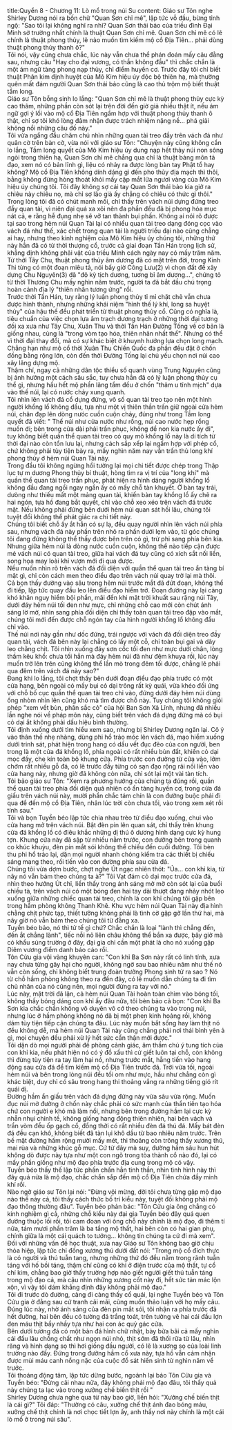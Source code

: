 title:Quyển 8 - Chương 11: Lò mổ trong núi Su
content:
Giáo sư Tôn nghe Shirley Dương nói ra bốn chữ "Quan Sơn chỉ mê", lập tức vỗ đầu, bừng tỉnh ngộ: "Sao tôi lại không nghĩ ra nhỉ? Quan Sơn thái bảo của triều đình Đại Minh sở trường nhất chính là thuật Quan Sơn chỉ mê. Quan Sơn chỉ mê có lẽ chính là thuật phong thủy, lẽ nào muốn tìm kiếm mộ cổ Địa Tiên... phải dùng thuật phong thủy thanh ô?"<br>Tôi nói, vậy cũng chưa chắc, lúc này vẫn chưa thể phán đoán mấy câu đằng sau, nhưng câu "Hay cho đại vương, có thần không đầu" thì chắc chắn là một ám ngữ tàng phong nạp thủy, chỉ điểm huyền cơ. Trước đây tôi chỉ biết thuật Phân kim định huyệt của Mô Kim hiệu úy độc bộ thiên hạ, mà thường quên mất đám người Quan Sơn thái bảo cũng là cao thủ trộm mộ biết thuật tầm long.<br>Giáo sư Tôn bỗng sinh lo lắng: "Quan Sơn chỉ mê là thuật phong thủy cực kỳ cao thâm, những phần còn sót lại trên đời đến giờ giả nhiều thật ít, nếu ám ngữ gợi ý lối vào mộ cổ Địa Tiên ngầm hợp với thuật phong thủy thanh ô thật, chỉ sợ tôi khó lòng đảm nhận được trách nhiệm nặng nề... phá giải không nổi những câu đố này."<br>Tôi vừa ngẩng đầu chăm chú nhìn những quan tài treo đầy trên vách đá như quân cờ trên bàn cờ, vừa nói với giáo sư Tôn: "Chuyện này cũng không cần lo lắng, Tầm long quyết của Mô Kim hiệu úy dung nạp hết thảy núi non sông ngòi trong thiên hạ, Quan Sơn chỉ mê chẳng qua chỉ là thuật bàng môn tả đạo, xem nó có bản lĩnh gì, liệu có nhảy ra được lòng bàn tay Phật tổ hay không? Mộ cổ Địa Tiên không dính dáng gì đến pho thủy địa mạch thì thôi, bằng không đừng hòng thoát khỏi mấy cặp mắt lửa ngươi vàng của Mô Kim hiệu úy chúng tôi. Tôi đây không sợ cái tay Quan Sơn thái bảo kia giở ra chiêu này chiêu nọ, mà chỉ sợ lão già ấy chẳng có chiêu có thức gì thôi."<br>Trong lòng tôi đã có chút manh mối, chỉ thấy trên vách núi dựng đứng treo đầy quan tài, vì niên đại quá xa xôi nên đa phần đều đã bị phong hóa mục nát cả, e rằng hễ đụng nhẹ sẽ vỡ tan thành bụi phấn. Không ai nói rõ được tại sao trong hẻm núi Quan Tài lại có nhiểu quan tài treo dạng đóng cọc vào vách đá như thế, xác chết trong quan tài là người triều đại nào cũng chẳng ai hay, nhưng theo kinh nghiệm của Mô Kim hiệu úy chúng tôi, những thứ này hẳn đã có từ thời thượng cổ, trước cả giai đoạn Tần Hán trong lịch sử, khẳng định không phải vật của triều Minh cách ngày nay có mấy trăm năm.<br>Từ thời Tây Chu, thuật phong thủy âm dương đã có mặt trên đời, trong Kinh Thi từng có một đoạn miêu tả, nói bấy giờ Công Lưu(2) vì chọn đất để xây dựng Chu Nguyên(3) đã "độ kỳ tịch dương, tương bỉ âm dương...", chứng tỏ từ thời Thương Chu mấy nghìn năm trước, người ta đã bắt đầu chú trọng hoàn cảnh địa lý "thiên nhân tương ứng" rồi.<br>Trước thời Tần Hán, tuy rằng lý luận phong thủy tỉ mỉ chặt chẽ vẫn chưa được hình thành, nhưng những khái niệm "hình thế lý khí, long sa huyệt thủy" của hậu thế đều phát triển từ thuật phong thủy cổ. Cũng có nghĩa là, tiêu chuẩn của việc chọn lựa âm trạch dương trạch ở những thời đại tương đối xa xưa như Tây Chu, Xuân Thu và thời Tần Hán Đường Tống về cơ bản là giống nhau, cùng là "trong vòm tạo hóa, thiên nhân nhất thể". Nhưng có thể vì thời đại thay đổi, mà có sự khác biệt ở khuynh hướng lựa chọn long mạch. Chẳng hạn như mộ cổ thời Xuân Thu Chiến Quốc đa phần đều đặt ở chốn đồng bằng rộng lớn, còn đến thời Đường Tống lại chủ yếu chọn nơi núi cao xây lăng dựng mộ.<br>Thậm chí, ngay cả những dân tộc thiểu số quanh vùng Trung Nguyên cũng bị ảnh hưởng một cách sâu sắc, tuy chưa hẳn đã có lý luận phong thủy cụ thể gì, nhưng hẩu hết mộ phần lăng tẩm đều ở chốn "thâm u tĩnh mịch" dựa vào thế núi, lại có nước chảy xung quanh.<br>Tôi nhìn lên vách đá cổ dựng đứng, vô số quan tài treo tạo nên một hình người khổng lổ không đầu, tựa như một vị thiên thần trấn giữ ngoài cửa hẻm núi, chân đạp lên dòng nưóc cuồn cuộn chảy, đúng như trong Tầm long quyết đã viết: " Thế núi như cửa nước như rồng, núi cao nước hẹp rồng muốn đi; bên trong cửa dài phải trấn phục, không để non kia nước ấy đi", tuy không biết quần thể quan tài treo có quy mô khổng lổ này là di tích từ thời đại nào còn tồn lưu lại, nhưng cách sắp xếp lại ngấm hợp với phép cổ, chứ không phải tùy tiện bày ra, mấy nghìn năm nay vẫn trấn thủ long khí phong thủy ở hẻm núi Quan Tài này.<br>Trong đầu tôi không ngừng hồi tưởng lại mọi chi tiết được chép trong Thập lục tự m dương Phong thủy bí thuật, hòng tìm ra vị trí của "long khí" mà quần thể quan tài treo trấn phục, phát hiện ra hình dáng người khổng lổ không đầu đang ngồi ngay ngắn ấy có mấy chỗ tàn khuyết. Ở bàn tay trái, dưòng như thiếu mất một mảng quan tài, khiến bàn tay khổng lồ ấy chẽ ra hai ngón, tựa hồ đang bắt quyết, chỉ vào chỗ xeo xéo trên vách đá trước mặt. Nếu không phải đứng bên dưới hẻm núi quan sát hồi lâu, chúng tôi tuyệt đối không thể phát giác ra chi tiết này.<br>Chúng tôi biết chỗ ấy ắt hẳn có sự lạ, đều quay người nhìn lên vách núi phía sau, nhưng vách đá này phần trên nhô ra phần dưới lẹm vào, từ góc chúng tôi đang đứng không thể thấy được bên trên có gì, trừ phi sang phía bên kia. Nhưng giữa hẻm núi là dòng nước cuồn cuộn, không thể nào tiếp cận được mé vách núi có quan tài treo, giữa hai vách đá tuy cũng có xích sắt nối liền, song họa may loài khỉ vượn mới đi qua được.<br>Nếu muốn nhìn rõ trên vách đá đối diện với quần thể quan tài treo ẩn tàng bí mật gì, chỉ còn cách men theo điểu đạo trên vách núi quay trở lại mà thôi. Cả bọn thấy đường vào sâu trong hẻm núi trước mắt đã đứt đoạn, không thể đi tiếp, lập tức quay đầu leo lên điểu đạo hiểm trở. Đoạn đường này lại càng khó khăn nguy hiểm bội phần, mãi đến khi mặt trời khuất sau rặng núi Tây, dưới đáy hẻm núi tối đen như mực, chỉ những chỗ cao mới còn chút ánh sáng lờ mờ, nhìn sang phía đối diện chỉ thấy toàn quan tài treo đập vào mắt, chúng tôi mới đến được chỗ ngón tay của hình người khổng lổ không đầu chỉ vào.<br>Thế núi nơi này gần như dốc đứng, trái ngược với vách đá đối diện treo đầy quan tài, vách đá bên này lại chẳng có lấy một cỗ, chỉ toàn bụi gai và dây leo chằng chịt. Tôi nhìn xuống đáy sơn cốc tối đen như mực dưới chân, lòng thầm kêu khổ: chưa tối hẳn mà đáy hẻm núi đã như đêm khuya rồi, lúc này muốn trở lên trên cũng không thể lần mò trong đêm tối được, chẳng lẽ phải qua đêm trên vách đá này sao?"<br>Đang khi lo lắng, tôi chợt thấy bên dưới đoạn điểu đạo phía trước có một cửa hang, bên ngoài có mấy bụi cỏ dại trông rất kỳ quái, vừa khéo đối ứng với chỗ bố cục quần thể quan tài treo chỉ vào, đứng dưới đáy hẻm núi dùng ống nhòm nhìn lên cũng khó mà tìm được chỗ này. Tuy chúng tôi không giỏi phép "xem vết bùn, phân sắc cỏ" của hội Ban Sơn Xả Lĩnh, nhưng đã nhiều lần nghe nói về pháp môn này, cũng biết trên vách đá dựng đứng mà có bụi cỏ dại ắt không phải dấu hiệu bình thường.<br>Tôi định xuống dưới tìm hiểu xem sao, nhưng bị Shirley Dương ngăn lại. Cô ỷ vào thân thế nhẹ nhàng, dùng phi hổ trảo móc lên vách đá, mạo hiểm xuống dưới trinh sát, phát hiện trong hang có dấu vết đục đẽo của con người, ben trong là một cửa đá khổng lồ, phía ngoài có rất nhiều bùn đất, khiến cỏ dại mọc đầy, che kín toàn bộ khung cửa. Phía trước con đường từ cửa vào, lởm chởm rất nhiều gỗ đá, có lẽ trước đầy từng có sạn đạo rộng rãi nối liền vào cửa hang này, nhưng giờ đã không còn nữa, chỉ sót lại một vài tàn tích.<br>Tôi bảo giáo sư Tôn: "Xem ra phương hướng cùa chúng ta đúng rồi, quần thể quan tài treo phía đối diện quả nhiên có ẩn tàng huyền cơ, trong cửa đá giấu trên vách núi này, mười phần chắc tám chín là con đường buộc phải đi qua để đến mộ cổ Địa Tiên, nhân lúc trời còn chưa tối, vào trong xem xét rồi tính sau."<br>Tôi và bọn Tuyền béo lập tức chia nhau trèo từ điểu đạo xuống, chui vào cửa hang mở trên vách núi. Bật đèn pin lên quan sát, chỉ thấy trên khung cửa đá khổng lồ có điêu khắc những dị thú ô dương hình dạng cực kỳ hung tợn. Khung cửa này đã sập từ nhiều nằm trước, con đường bên trong quanh co khúc khuỷu, đèn pin mắt sói không thể chiếu đến cuối đường. Tôi bèn thu phi hổ trảo lại, dặn mọi người nhanh chóng kiểm tra các thiết bị chiếu sáng mang theo, rồi tiến vào con đường phía sau cửa đá.<br>Chúng tôi vừa dợm bước, chợt nghe Út ngạc nhiên thót: "Ủa... con khỉ kia, từ nãy nó vẫn bám theo chúng ta à?" Tôi Vạt đám cỏ dại mọc trước cửa đá, nhìn theo hướng Út chỉ, liền thấy trong ánh sáng mờ mờ còn sót lại của buổi chiều tà, trên vách núi có một bóng đen hai tay dài thượt đang nhảy nhót leo xuống giữa những chiếc quan tài treo, chính là con khỉ chúng tôi gặp bên trong hầm phòng không Thanh Khê. Khu vực hẻm núi Quan Tài này địa hình chằng chịt phức tạp, thiết tưởng không phải là tình cờ gặp gỡ lần thứ hai, mà nãy giờ nó vẫn bám theo chúng tôi từ đằng xa.<br>Tuyền béo bảo, nó thì tử tế gì chứ? Chắc chắn là loại "lành thì chẳng đến, đến ắt chẳng lành", tiếc nỗi nỏ liên châu không thể bắn xa được, bây giờ mà có khẩu súng trường ở đây, đại gia chỉ cần một phát là cho nó xuống gặp Diêm vương điểm danh báo cáo rồi.<br>Tôn Cửu gia vội vàng khuyên can: "Con khỉ Ba Sơn này rất có linh tính, xưa nay chưa từng gây hại cho người, không ngờ sau bao nhiêu năm như thế nó vẫn còn sống, chỉ không biết trung đoàn trưởng Phong sinh tử ra sao ? Nó từ chỗ hầm phòng không theo ra đến đây, có lẽ muốn dẫn chúng ta đi tìm chủ nhân của nó cũng nên, mọi người đừng ra tay với nó."<br>Lúc này, mặt trời đã lặn, cả hẻm núi Quan Tài hoàn toàn chìm vào bóng tối, không thấy bóng dáng con khỉ ấy đâu nữa, tôi bèn bảo cả bọn: "Con khỉ Ba Sơn kia chắc chắn không vô duyên vô cớ theo chúng ta vào trong núi, nhưng lúc ở hầm phòng không nó đã bị một phen kinh hoảng rồi, không dám tùy tiện tiếp cận chúng ta đâu. Lúc này muốn bắt sống hay làm thịt nó đều không dễ, mà hẻm núi Quan Tài này cũng chẳng phải nơi thái bình yên ả gì, mọi chuyện đều phải xử lý hết sức cẩn thận mới được."<br>Tôi dặn dò mọi người phải đề phòng cảnh giác, âm thầm chú ý tung tích của con khỉ kia, nếu phát hiện nó có ý đồ xấu thì cứ giết luôn tại chỗ, còn không thì đừng tùy tiện ra tay làm hại nó, nhưng trước mắt, hẵng tiến vào hang động sau cửa đá để tìm kiếm mộ cổ Địa Tiên trước đã. Trời vừa tối, ngoài hẻm núi và bên trong lòng núi đều tối om như mực, hầu như chẳng còn gì khác biệt, duy chỉ có sâu trong hang thi thoảng vẳng ra những tiếng gió rít quái dị.<br>Đường hầm ẩn giấu trên vách đá dựng đứng này vừa sâu vừa rộng. Muốn đục núi mở đường ở chốn này chắc phải có sức mạnh của thần tiên tạo hóa chứ con người e khó mà làm nổi, nhưng bên trong đường hầm lại cực kỳ nhẵn nhụi chỉnh tề, không giống hang động thiên nhiên, hai bên vách và trần vòm đều ốp gạch cổ, đồng thời có rất nhiều đèn đá thú đá. Mấy bát đèn đá đều cạn khô, không biết đã tàn lụi khô dầu từ bao nhiêu năm trước. Trên bề mặt đường hầm rộng mười mấy mét, thi thoảng còn trông thấy xương thú, mai rùa và những khúc gỗ mục. Cứ từ đây mà suy, đường hầm sâu hun hút không dò được này tựa như một con ngõ trong tòa thành cổ nào đó, lại có mấy phần giống như mộ đạo phía trước địa cung trong mộ có vậy.<br>Tuyền béo thấy thế lập tức phấn chấn hẳn tinh thần, nhìn tình hình này thì đây quá nửa là mộ đạo, chắc chắn sắp đến mộ cổ Địa Tiên chứa đầy minh khí rồi.<br>Nào ngờ giáo sư Tôn lại nói: "Đừng vội mừng, đời tôi chưa từng gặp mộ đạo nào thế này cả, tôi thấy cách thức bố trí kiểu này, tuyệt đối không phải mộ đạo thông thường đâu". Tuyền béo phản bác: "Tôn Cửu gia ông chẳng có kinh nghiệm gì cả, những chỗ kiểu này đại gia Tuyền béo đây quá quen đường thuộc lối rồi, tôi cam đoan với ông chỗ này chính là mộ đạo, đi thêm tí nữa, tám mươi phần trăm là ba tầng mộ thất, hai bên còn có hai gian phụ, chính giữa là một cái quách to tướng... không tin chúng ta cứ đi mà xem".<br>Đối với những vấn đề học thuật, xưa nay Giáo sư Tôn không bao giờ chịu thỏa hiệp, lập tức chỉ đống xương thú dưới đất nói: "Trong mộ cổ đích thực là có người và thú tuẫn tang, nhưng những thứ đó đều nằm trong rãnh tuẫn táng với hố bồi táng, thậm chí cũng có khi ở điện trước của mộ thất, tự cổ chí kim, chẳng bao giờ thấy trường hợp nào giết người giết thú tuẫn táng trong mộ đạo cả, mà cậu nhìn những xương cốt này đi, hết sức tản mác lộn xộn, vì vậy tôi dám khẳng định đây không phải mộ đạo."<br>Tôi đi trước dò đường, càng đi càng thấy cổ quái, lại nghe Tuyền béo và Tôn Cửu gia ở đằng sau cứ tranh cãi mãi, cũng muốn thảo luận với họ mấy câu. Đúng lúc này, nhờ ánh sáng của đèn pin mắt sói, tôi nhận ra phía trước đã hết đường, hai bên đều có tường đá trắng toát, trên tường vẽ hai cái đầu lợn đen máu thịt bẩy nhầy tựa như hai con ác quỷ gác cửa.<br>Bên dưới tường đá có một bàn đá hình chữ nhật, bày bừa bãi cả mấy nghìn cái đầu lâu chồng chất như ngọn núi nhỏ, thịt sớm đã thối rữa từ lâu, nhìn răng và hình dạng sọ thì hơi giống đầu người, có lẽ là xương sọ của loài linh trưởng nào đấy. Đứng trong đường hầm cổ xưa này, tựa hồ vẫn cảm nhận được mùi máu canh nồng nặc của cuộc đồ sát hiến sinh từ nghìn năm về trước.<br>Tôi thoáng động tâm, lập tức dừng bước, ngoảnh lại bảo Tôn Cửu gia và Tuyền béo: "Đừng cãi nhau nữa, đây không phải mộ đạo đâu, tôi thấy quả này chúng ta lạc vào trong xưởng chế biến thịt rồi "<br>Shirley Dương chưa nghe qua từ này bao giờ, liền hỏi: "Xưởng chế biến thịt là cái gì?" Tôi đáp: "Thường có câu, xưởng chế thịt ánh đao bóng máu, xưởng chế thịt chính là nơi chọc tiết lợn ấy, anh thấy nơi này chính là một cái lò mổ ở trong núi sâu".